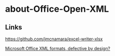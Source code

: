 # about-Office-Open-XML

## Links

https://github.com/jmcnamara/excel-writer-xlsx

[Microsoft Office XML formats, defective by design?](http://www.codeproject.com/Articles/20246/Microsoft-Office-XML-formats-Defective-by-design)
